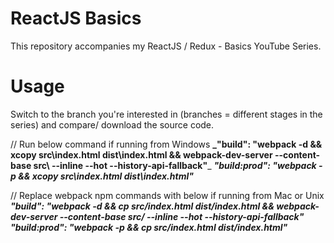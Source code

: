 # ReactJS Basics

This repository accompanies my ReactJS / Redux - Basics YouTube Series.

# Usage
Switch to the branch you're interested in (branches = different stages in the series) and compare/ download the source code.

// Run below command if running from Windows
**_"build": "webpack -d && xcopy src\\index.html dist\\index.html && webpack-dev-server --content-base src\\ --inline --hot --history-api-fallback"**_
**_"build:prod": "webpack -p && xcopy src\\index.html dist\\index.html"_**

// Replace webpack npm commands with below if running from Mac or Unix
**_"build": "webpack -d && cp src/index.html dist/index.html && webpack-dev-server --content-base src/ --inline --hot --history-api-fallback"_**
**_"build:prod": "webpack -p && cp src/index.html dist/index.html"_**
